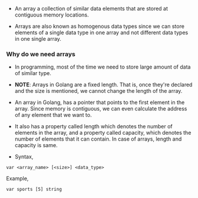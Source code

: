 * An array a collection of similar data elements that are stored at contiguous memory locations. 

* Arrays are also known as homogenous data types since we can store elements of a single data type in one array and not different data types in one single array. 

### Why do we need arrays ###

* In programming, most of the time we need to store large amount of data of similar type. 

* <b>NOTE</b>: Arrays in Golang are a fixed length. That is, once they're declared and the size is mentioned, we cannot change the length of the array. 

* An array in Golang, has a pointer that points to the first element in the array. Since memory is contiguous, we can even calculate the address of any element that we    want to.

* It also has a property called length which denotes the number of elements in the array, and a property called capacity, which denotes the number of elements that it
  can contain. In case of arrays, length and capacity is same. 

* Syntax,

```
var <array_name> [<size>] <data_type>
```

Example,

```
var sports [5] string
```

